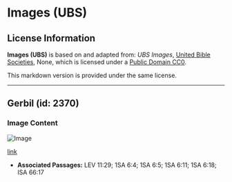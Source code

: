 # Images (UBS)

## License Information

**Images (UBS)** is based on and adapted from: _UBS Images_, [United Bible Societies](https://unitedbiblesocieties.org/), None, which is licensed under a [Public Domain CC0](https://creativecommons.org/public-domain/cc0/).

This markdown version is provided under the same license.



--------------------------------

## Gerbil (id: 2370)

### Image Content

![Image](https://cdn.aquifer.bible/aquifer-content/resources/Media/WEB-0262_gerbil.jpg)

[link](https://cdn.aquifer.bible/aquifer-content/resources/Media/WEB-0262_gerbil.jpg)

* **Associated Passages:** LEV 11:29; 1SA 6:4; 1SA 6:5; 1SA 6:11; 1SA 6:18; ISA 66:17

